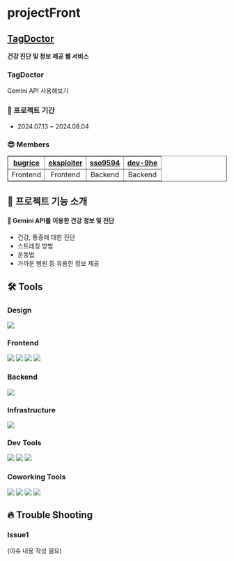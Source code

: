 <!DOCTYPE html>
<html lang="ko">
<head>
  <meta charset="UTF-8">
</head>
<body>
  <h1>projectFront</h1>

  <h2><a href="#">TagDoctor</a></h2>
  <p><b>건강 진단 및 정보 제공 웹 서비스</b></p>

  <h3>TagDoctor</h3>
  <p>Gemini API 사용해보기</p>

  <h3>📆 프로젝트 기간</h3>
  <ul>
    <li>2024.07.13 ~ 2024.08.04</li>
  </ul>

  <h3>😎 Members</h3>
  <table border="1" cellpadding="8" cellspacing="0">
    <tr>
      <th><a href="https://github.com/bugrice">bugrice</a></th>
      <th><a href="https://github.com/eksploiter">eksploiter</a></th>
      <th><a href="https://github.com/sso9594">sso9594</a></th>
      <th><a href="https://github.com/dev-9he">dev-9he</a></th>
    </tr>
    <tr>
      <td align="center">Frontend</td>
      <td align="center">Frontend</td>
      <td align="center">Backend</td>
      <td align="center">Backend</td>
    </tr>
  </table>

  <h2>📌 프로젝트 기능 소개</h2>

  <h4>🐰 Gemini API를 이용한 건강 정보 및 진단</h4>
  <ul>
    <li>건강, 통증에 대한 진단</li>
    <li>스트레칭 방법</li>
    <li>운동법</li>
    <li>가까운 병원 등 유용한 정보 제공</li>
  </ul>

  <h2>🛠 Tools</h2>

  <h3>Design</h3>
  <p>
    <img src="https://img.shields.io/badge/Figma-F24E1E?style=flat-square&logo=Figma&logoColor=white"/>
  </p>

  <h3>Frontend</h3>
  <p>
    <img src="https://img.shields.io/badge/javascript-F7DF1E?style=flat-square&logo=javascript&logoColor=black">
    <img src="https://img.shields.io/badge/html-E34F26?style=flat-square&logo=html5&logoColor=white">
    <img src="https://img.shields.io/badge/css-1572B6?style=flat-square&logo=css3&logoColor=white">
    <img src="https://img.shields.io/badge/React-61DAFB?style=flat-square&logo=React&logoColor=black">
  </p>

  <h3>Backend</h3>
  <p>
    <img src="https://img.shields.io/badge/SpringBoot-6DB33F?style=flat-square&logo=Spring&logoColor=white">
  </p>

  <h3>Infrastructure</h3>
  <p>
    <img src="https://img.shields.io/badge/Vercel-000000?style=flat-square&logo=vercel&logoColor=white">
  </p>

  <h3>Dev Tools</h3>
  <p> 
    <img src="https://img.shields.io/badge/VisualStudioCode-3498db.svg?style=flat-square&logo=VisualStudioCode&logoColor=white">
    <img src="https://img.shields.io/badge/WebStorm-000000.svg?style=flat-square&logo=WebStorm&logoColor=white">
    <img src="https://img.shields.io/badge/Postman-FF6C37?style=flat-square&logo=postman&logoColor=white">
  </p>

  <h3>Coworking Tools</h3>
  <p> 
    <img src="https://img.shields.io/badge/Git-%23F05033.svg?style=flat-square&logo=git&logoColor=white">
    <img src="https://img.shields.io/badge/Github-%23121011.svg?style=flat-square&logo=github&logoColor=white">
    <img src="https://img.shields.io/badge/Slack-4A154B?style=flat-square&logo=slack&logoColor=white"/> 
    <img src="https://img.shields.io/badge/Discord-5865F2?style=flat-square&logo=discord&logoColor=white"/>
  </p>

  <h2>🔥 Trouble Shooting</h2>

  <h3>Issue1</h3>
  <p>(이슈 내용 작성 필요)</p>

</body>
</html>
